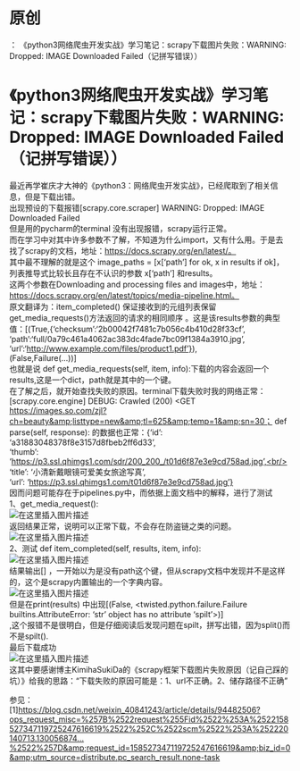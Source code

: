 # 原创

： 《python3网络爬虫开发实战》学习笔记：scrapy下载图片失败：WARNING: Dropped: IMAGE Downloaded Failed（记拼写错误））

# 《python3网络爬虫开发实战》学习笔记：scrapy下载图片失败：WARNING: Dropped: IMAGE Downloaded Failed（记拼写错误））

最近再学崔庆才大神的《python3：网络爬虫开发实战》，已经爬取到了相关信息，但是下载出错。<br/> 出现预设的下载报错[scrapy.core.scraper] WARNING: Dropped: IMAGE Downloaded
Failed<br/> 但是用的pycharm的terminal 没有出现报错，scrapy运行正常。<br/>
而在学习中对其中许多参数不了解，不知道为什么import，又有什么用。于是去找了scrapy的文档，地址：https://docs.scrapy.org/en/latest/。<br/> 其中最不理解的就是这个 image_paths
= [x[‘path’] for ok, x in results if ok]，列表推导式比较长且存在不认识的参数 x[‘path’] 和results。<br/> 这两个参数在Downloading and processing
files and images中，地址：https://docs.scrapy.org/en/latest/topics/media-pipeline.html。<br/> 原文翻译为：item_completed()
保证接收到的元组列表保留get_media_requests()方法返回的请求的相同顺序
。这是该results参数的典型值：[(True,{‘checksum’:‘2b00042f7481c7b056c4b410d28f33cf’, ‘path’:‘full/0a79c461a4062ac383dc4fade7bc09f1384a3910.jpg’,<br/> ‘url’:‘http://www.example.com/files/product1.pdf’}),<br/> (False,Failure(…))]<br/>
也就是说 def get_media_requests(self, item, info):下载的内容会返回一个results,这是一个dict，path就是其中的一个键。<br/>
在了解之后，就开始查找失败的原因。terminal下载失败时我的网络正常：[scrapy.core.engine] DEBUG: Crawled (200)
&lt;GET https://images.so.com/zjl?ch=beauty&amp;listtype=new&amp;tl=625&amp;temp=1&amp;sn=30； def parse(self, response):
的数据也正常：{‘id’: ‘a31883048378f8e3157d8fbeb2ff6d33’,<br/> ‘thumb’:
‘https://p3.ssl.qhimgs1.com/sdr/200_200_/t01d6f87e3e9cd758ad.jpg’,<br/> ‘title’: ‘小清新戴眼镜可爱美女旅途写真’,<br/> ‘url’:
‘https://p3.ssl.qhimgs1.com/t01d6f87e3e9cd758ad.jpg’}<br/> 因而问题可能存在于pipelines.py中，而依据上面文档中的解释，进行了测试<br/>
1、get_media_request():<br/> <img alt="在这里插入图片描述" src="https://img-blog.csdnimg.cn/20200327101144425.png"/><br/>
返回结果正常，说明可以正常下载，不会存在防盗链之类的问题。<br/> <img alt="在这里插入图片描述" src="https://img-blog.csdnimg.cn/20200327101501699.png"/><br/>
2、测试 def item_completed(self, results, item,
info):<br/> <img alt="在这里插入图片描述" src="https://img-blog.csdnimg.cn/20200327101722469.png"/><br/> 结果输出[]
，一开始以为是没有path这个键，但从scrapy文档中发现并不是这样的，这个是scrapy内置输出的一个字典内容。<br/> <img alt="在这里插入图片描述" src="https://img-blog.csdnimg.cn/20200327101957437.png"/><br/>
但是在print(results)
中出现[(False, &lt;twisted.python.failure.Failure builtins.AttributeError: ‘str’ object has no attribute ‘spilt’&gt;)]<br/>
,这个报错不是很明白，但是仔细阅读后发现问题在spilt，拼写出错，因为split()而不是spilt().<br/>
最后下载成功<br/> <img alt="在这里插入图片描述" src="https://img-blog.csdnimg.cn/20200327104050592.png?x-oss-process=image/watermark,type_ZmFuZ3poZW5naGVpdGk,shadow_10,text_aHR0cHM6Ly9ibG9nLmNzZG4ubmV0L3B5dGhvbl9fcmVwb3J0ZWQ=,size_16,color_FFFFFF,t_70"/><br/>
这其中要感谢博主KimihaSukiDa的《scrapy框架下载图片失败原因（记自己踩的坑）》给我的思路：“下载失败的原因可能是：1、url不正确。2、储存路径不正确”

参见：<br/> [1]https://blog.csdn.net/weixin_40841243/article/details/94482506?ops_request_misc=%257B%2522request%255Fid%2522%253A%2522158527347119725247616619%2522%252C%2522scm%2522%253A%252220140713.130056874…%2522%257D&amp;request_id=158527347119725247616619&amp;biz_id=0&amp;utm_source=distribute.pc_search_result.none-task
